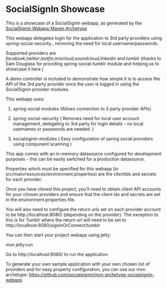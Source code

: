 SocialSignIn Showcase
=====================

This is a showcase of a SocialSignIn webapp, as generated by the <a href="https://github.com/socialsignin/mvn-archetype-socialsignin-webapp">SocialSignin Webapp Maven Archetype</a>

This webapp delegates login for the application to 3rd party providers using spring-social-security
, removing the need for local username/passwords.   

Supported providers are *facebook*,*twitter*,*lastfm*,*mixcloud*,*soundcloud*,*linkedin* and *tumblr* (thanks to Sam Douglass 
for providing spring-social-tumblr module and helping us to showcase it here )

A demo controller is included to demonstrate how simple it is to access the API of the 3rd party provider
once the user is logged in using the SocialSignin provider modules.

This webapp uses:

1) spring-social modules  (Allows connection to 3 party provider APIs)

2) spring-social-security ( Removes need for local user account management, delegating to 3rd party for login details - no
local usernames or passwords are needed. )

3) socialsignin-modules   ( Easy configuration of spring social providers using component scanning )

This app comes with an in-memory datasource configured for development purposes - this can be easily switched for a 
production datasource.

Properties which must be specified for this webapp (in src/main/resources/environment.properties) are
the clientIds and secrets for each provider.

Once you have cloned this project, you'll need to obtain client API accounts for your chosen
providers and ensure that the client ids and secrets are set in the environment.properties file.  

You will also need to configure the return urls set on each provider account to be http://localhost:8080/ 
(depending on the provider).  The exception to this is for Tumblr where the return url will need to be set to 
http://localhost:8080/signinOrConnect/tumblr

You can then start your project webapp using jetty:

mvn jetty:run

Go to http://localhost:8080/ to run the application


To generate your own sample application with your own chosen list of providers and for easy property configuration,
you can use our mvn archetype: https://github.com/socialsignin/mvn-archetype-socialsignin-webapp

